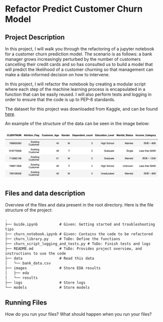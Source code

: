 # Refactor Predict Customer Churn Model


## Project Description
In this project, I will walk you through the refactoring of a jupyter notebook for a customer churn prediction model. The scenario is as follows: a bank manager grows increasingly perturbed by the number of customers cancelling their credit cards and so has consulted us to build a model that will predict the likelihood of a customer churning so that management can make a data-informed decision on how to intervene.

In this project, I will refactor the notebook by creating a modular script where each step of the machine learning process is encapsulated in a function that can be easily reused. I will also perform tests and logging in order to ensure that the code is up to PEP-8 standards.

The dataset for this project was downloaded from Kaggle, and can be found <a href="https://www.kaggle.com/datasets/sakshigoyal7/credit-card-customers">here</a>.

An example of the structure of the data can be seen in the image below:

<img src='sample-data.png'>

## Files and data description
Overview of the files and data present in the root directory. 
Here is the file structure of the project:

<pre><code class="lang-bash">.
├── Guide.ipynb          <span class="hljs-comment"># Given: Getting started and troubleshooting tips</span>
├── churn_notebook.ipynb <span class="hljs-comment"># Given: Contains the code to be refactored</span>
├── churn_library.py     <span class="hljs-comment"># <span class="hljs-doctag">ToDo:</span> Define the functions</span>
├── churn_script_logging_and_tests.py <span class="hljs-comment"># <span class="hljs-doctag">ToDo:</span> Finish tests and logs</span>
├── README.md            <span class="hljs-comment"># <span class="hljs-doctag">ToDo:</span> Provides project overview, and instructions to use the code</span>
├── data                 <span class="hljs-comment"># Read this data</span>
│   └── bank_data.csv
├── images               <span class="hljs-comment"># Store EDA results </span>
│   ├── eda
│   └── results
├── logs                 <span class="hljs-comment"># Store logs</span>
└── models               <span class="hljs-comment"># Store models</span>
</code></pre>

## Running Files
How do you run your files? What should happen when you run your files?



